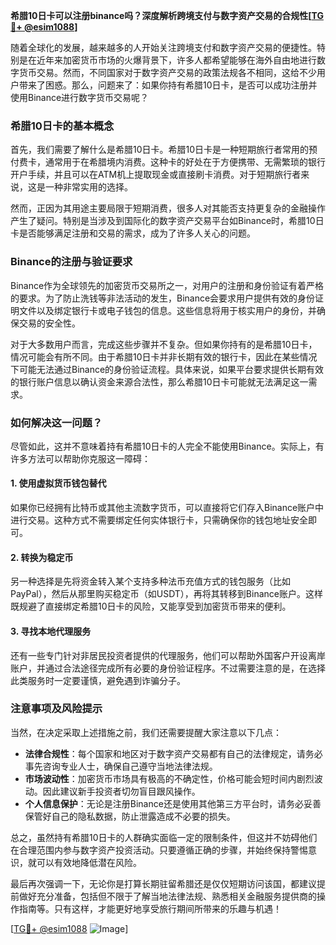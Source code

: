 **希腊10日卡可以注册binance吗？深度解析跨境支付与数字资产交易的合规性[[TG💪+ @esim1088](https://t.me/s/esim1088)]**

随着全球化的发展，越来越多的人开始关注跨境支付和数字资产交易的便捷性。特别是在近年来加密货币市场的火爆背景下，许多人都希望能够在海外自由地进行数字货币交易。然而，不同国家对于数字资产交易的政策法规各不相同，这给不少用户带来了困惑。那么，问题来了：如果你持有希腊10日卡，是否可以成功注册并使用Binance进行数字货币交易呢？

### 希腊10日卡的基本概念

首先，我们需要了解什么是希腊10日卡。希腊10日卡是一种短期旅行者常用的预付费卡，通常用于在希腊境内消费。这种卡的好处在于方便携带、无需繁琐的银行开户手续，并且可以在ATM机上提取现金或直接刷卡消费。对于短期旅行者来说，这是一种非常实用的选择。

然而，正因为其用途主要局限于短期消费，很多人对其能否支持更复杂的金融操作产生了疑问。特别是当涉及到国际化的数字资产交易平台如Binance时，希腊10日卡是否能够满足注册和交易的需求，成为了许多人关心的问题。

### Binance的注册与验证要求

Binance作为全球领先的加密货币交易所之一，对用户的注册和身份验证有着严格的要求。为了防止洗钱等非法活动的发生，Binance会要求用户提供有效的身份证明文件以及绑定银行卡或电子钱包的信息。这些信息将用于核实用户的身份，并确保交易的安全性。

对于大多数用户而言，完成这些步骤并不复杂。但如果你持有的是希腊10日卡，情况可能会有所不同。由于希腊10日卡并非长期有效的银行卡，因此在某些情况下可能无法通过Binance的身份验证流程。具体来说，如果平台要求提供长期有效的银行账户信息以确认资金来源合法性，那么希腊10日卡可能就无法满足这一需求。

### 如何解决这一问题？

尽管如此，这并不意味着持有希腊10日卡的人完全不能使用Binance。实际上，有许多方法可以帮助你克服这一障碍：

#### 1. 使用虚拟货币钱包替代
如果你已经拥有比特币或其他主流数字货币，可以直接将它们存入Binance账户中进行交易。这种方式不需要绑定任何实体银行卡，只需确保你的钱包地址安全即可。

#### 2. 转换为稳定币
另一种选择是先将资金转入某个支持多种法币充值方式的钱包服务（比如PayPal），然后从那里购买稳定币（如USDT），再将其转移到Binance账户。这样既规避了直接绑定希腊10日卡的风险，又能享受到加密货币带来的便利。

#### 3. 寻找本地代理服务
还有一些专门针对非居民投资者提供的代理服务，他们可以帮助外国客户开设离岸账户，并通过合法途径完成所有必要的身份验证程序。不过需要注意的是，在选择此类服务时一定要谨慎，避免遇到诈骗分子。

### 注意事项及风险提示

当然，在决定采取上述措施之前，我们还需要提醒大家注意以下几点：
- **法律合规性**：每个国家和地区对于数字资产交易都有自己的法律规定，请务必事先咨询专业人士，确保自己遵守当地法律法规。
- **市场波动性**：加密货币市场具有极高的不确定性，价格可能会短时间内剧烈波动。因此建议新手投资者切勿盲目跟风操作。
- **个人信息保护**：无论是注册Binance还是使用其他第三方平台时，请务必妥善保管好自己的隐私数据，防止泄露造成不必要的损失。

总之，虽然持有希腊10日卡的人群确实面临一定的限制条件，但这并不妨碍他们在合理范围内参与数字资产投资活动。只要遵循正确的步骤，并始终保持警惕意识，就可以有效地降低潜在风险。

最后再次强调一下，无论你是打算长期驻留希腊还是仅仅短期访问该国，都建议提前做好充分准备，包括但不限于了解当地法律法规、熟悉相关金融服务提供商的操作指南等。只有这样，才能更好地享受旅行期间所带来的乐趣与机遇！

[[TG💪+ @esim1088](https://t.me/s/esim1088) ![Image](https://i.postimg.cc/4NQfJmqS/Snipaste-2025-05-13-00-14-12.png)]